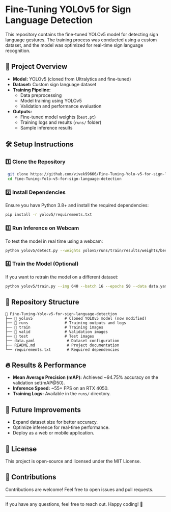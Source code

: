# Fine-Tuning YOLOv5 for Sign Language Detection

This repository contains the fine-tuned YOLOv5 model for detecting sign language gestures. The training process was conducted using a custom dataset, and the model was optimized for real-time sign language recognition.

## 📌 Project Overview

- **Model:** YOLOv5 (cloned from Ultralytics and fine-tuned)
- **Dataset:** Custom sign language dataset
- **Training Pipeline:**
  - Data preprocessing
  - Model training using YOLOv5
  - Validation and performance evaluation
- **Outputs:**
  - Fine-tuned model weights (`best.pt`)
  - Training logs and results (`runs/` folder)
  - Sample inference results

## 🛠️ Setup Instructions

### 1️⃣ Clone the Repository
```bash
 git clone https://github.com/vivek99666/Fine-Tuning-Yolo-v5-for-sign-language-detection.git
 cd Fine-Tuning-Yolo-v5-for-sign-language-detection
```

### 2️⃣ Install Dependencies
Ensure you have Python 3.8+ and install the required dependencies:
```bash
pip install -r yolov5/requirements.txt
```

### 3️⃣ Run Inference on Webcam
To test the model in real time using a webcam:
```bash
python yolov5/detect.py --weights yolov5/runs/train/results/weights/best.pt --source 0
```

### 4️⃣ Train the Model (Optional)
If you want to retrain the model on a different dataset:
```bash
python yolov5/train.py --img 640 --batch 16 --epochs 50 --data data.yaml --weights yolov5s.pt
```

## 📁 Repository Structure
```
📂 Fine-Tuning-Yolo-v5-for-sign-language-detection
├── 📂 yolov5              # Cloned YOLOv5 model (now modified)
├── 📂 runs                # Training outputs and logs
├── 📂 train               # Training images
├── 📂 valid               # Validation images
├── 📂 test                # Test images
├── data.yaml              # Dataset configuration
├── README.md              # Project documentation
└── requirements.txt       # Required dependencies
```

## 🔥 Results & Performance
- **Mean Average Precision (mAP):** Achieved ~94.75% accuracy on the validation set(mAP@50).
- **Inference Speed:** ~55+ FPS on an RTX 4050.
- **Training Logs:** Available in the `runs/` directory.

## 🚀 Future Improvements
- Expand dataset size for better accuracy.
- Optimize inference for real-time performance.
- Deploy as a web or mobile application.

## 📜 License
This project is open-source and licensed under the MIT License.

## 🤝 Contributions
Contributions are welcome! Feel free to open issues and pull requests.

---

If you have any questions, feel free to reach out. Happy coding! 🚀

